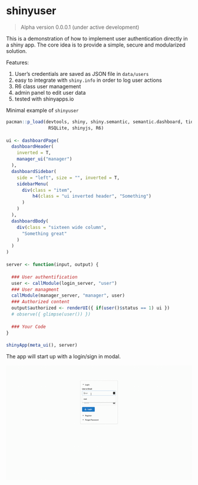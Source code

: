 shinyuser
================

> Alpha version 0.0.0.1 (under active development)

This is a demonstration of how to implement user authentication directly
in a shiny app. The core idea is to provide a simple, secure and
modularized solution.

Features:

1.  User’s credentials are saved as JSON file in `data/users`
2.  easy to integrate with `shiny.info` in order to log user actions
3.  R6 class user management
4.  admin panel to edit user data
5.  tested with shinyapps.io

Minimal example of
`shinyuser`

``` r
pacman::p_load(devtools, shiny, shiny.semantic, semantic.dashboard, tidyverse,
                RSQLite, shinyjs, R6)

ui <- dashboardPage(
  dashboardHeader(
    inverted = T,
    manager_ui("manager")
  ),
  dashboardSidebar(
    side = "left", size = "", inverted = T,
    sidebarMenu(
      div(class = "item",
          h4(class = "ui inverted header", "Something")
      )
    )
  ),
  dashboardBody(
    div(class = "sixteen wide column",
      "Something great"
    )
  )
)

server <- function(input, output) {
  
  ### User authentification
  user <- callModule(login_server, "user")
  ### User managment
  callModule(manager_server, "manager", user)
  ### Authorized content
  output$authorized <- renderUI({ if(user()$status == 1) ui })
  # observe({ glimpse(user()) })

  ### Your Code
}

shinyApp(meta_ui(), server)
```

The app will start up with a login/sign in modal.

<img src = "demo.gif"> <!-- width = "80%" -->

